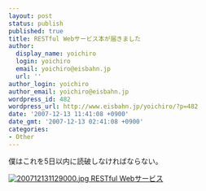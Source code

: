 ```yaml
---
layout: post
status: publish
published: true
title: RESTful Webサービス本が届きました
author:
  display_name: yoichiro
  login: yoichiro
  email: yoichiro@eisbahn.jp
  url: ''
author_login: yoichiro
author_email: yoichiro@eisbahn.jp
wordpress_id: 482
wordpress_url: http://www.eisbahn.jp/yoichiro/?p=482
date: '2007-12-13 11:41:08 +0900'
date_gmt: '2007-12-13 02:41:08 +0900'
categories:
- Other
---
```


僕はこれを5日以内に読破しなければならない。

[![200712131129000.jpg](http://www.eisbahn.jp/yoichiro/images/200712131129000.jpg)
RESTful Webサービス](http://www.amazon.co.jp/exec/obidos/ASIN/4873113539/eclipseplugin-22/ref=nosim)
